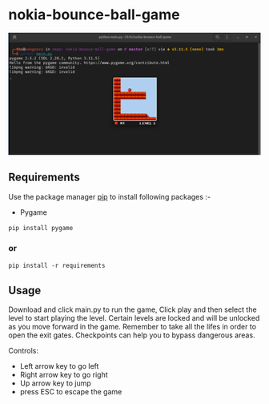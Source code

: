 # nokia-bounce-ball-game

![Alt text](ss.png?raw=true "Bounce")

## Requirements

Use the package manager [pip](https://pip.pypa.io/en/stable/) to install following packages :-
* Pygame

```
pip install pygame
```
### or 

```
pip install -r requirements
```

## Usage

Download and click main.py to run the game, Click play and then select the level to start playing the level. Certain levels are locked and will be unlocked as you move forward in the game. Remember to take all the lifes in order to open the exit gates. Checkpoints can help you to bypass dangerous areas.

Controls:
* Left arrow key to go left
* Right arrow key to go right
* Up arrow key to jump
* press ESC to escape the game
